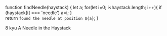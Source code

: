 function findNeedle(haystack) {
let a;
  for(let i=0; i<haystack.length; i++){
  if (haystack[i] === 'needle')
  a=i;
  }  
  return `found the needle at position ${a}`;
}

8 kyu
A Needle in the Haystack
